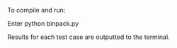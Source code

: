 To compile and run:

Enter python binpack.py

Results for each test case are outputted to the terminal.
